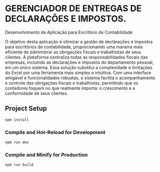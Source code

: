 # GERENCIADOR DE ENTREGAS DE DECLARAÇÕES E IMPOSTOS.

Desenvolvimento de Aplicação para Escritório de Contabilidade

O objetivo desta aplicação é otimizar a gestão de declarações e impostos para escritórios de contabilidade, proporcionando uma maneira mais eficiente de administrar as obrigações fiscais e trabalhistas de seus clientes. A plataforma centraliza todas as responsabilidades fiscais das empresas, incluindo as declarações e impostos do departamento pessoal, em um único sistema. Essa solução substitui a complexidade e limitações do Excel por uma ferramenta mais simples e intuitiva. Com uma interface amigável e funcionalidades robustas, o sistema facilita o acompanhamento e controle das obrigações fiscais e trabalhistas, permitindo que os contadores foquem no que realmente importa: o crescimento e a conformidade de seus clientes.






## Project Setup

```sh
npm install
```

### Compile and Hot-Reload for Development

```sh
npm run dev
```

### Compile and Minify for Production

```sh
npm run build
```
